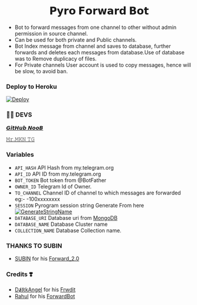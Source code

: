 <h1 align="center">
  <b>𝗣𝘆𝗿𝗼 𝗙𝗼𝗿𝘄𝗮𝗿𝗱 𝗕𝗼𝘁</b>
</h1>

* Bot to forward messages from one channel to other without admin permission in source channel.
* Can be used for both private and Public channels.
* Bot Index message from channel and saves to database, further forwards and deletes each messages from database.Use of database was to Remove duplicacy of files.
* For Private channels User account is used to copy messages, hence will be slow, to avoid ban.

### Deploy to Heroku
[![Deploy](https://www.herokucdn.com/deploy/button.svg)](https://heroku.com/deploy?template=https://github.com/TEAM-PYRO-BOTZ/Pyro-Forward_loader)


### 👨‍💻 DEVS

[𝙂𝙞𝙩𝙃𝙪𝙗 𝙉𝙤𝙤𝘽](https://t.me/GitHub_noob)

[𝙼𝚛.𝙼𝙺𝙽 𝚃𝙶](https://t.me/mr_MKN)

### Variables

* `API_HASH` API Hash from my.telegram.org
* `API_ID` API ID from my.telegram.org
* `BOT_TOKEN` Bot token from @BotFather
* `OWNER_ID` Telegram Id of Owner.
* `TO_CHANNEL` Channel ID of channel to which messages are forwarded eg:- -100xxxxxxxx
* `SESSION` Pyrogram session string Generate From here [![GenerateStringName](https://img.shields.io/badge/repl.it-generateStringName-lime)](https://replit.com/@arjun-sangu/PYROSESSION)          
* `DATABASE_URI` Database uri from [MongoDB](https://cloud.mongodb.com/)
* `DATABASE_NAME` Database Cluster name
* `COLLECTION_NAME` Database Collection name.

### THANKS TO SUBIN 

* [SUBIN](https://github.com/subinps) for his [Forward_2.0](https://github.com/subinps/Forward_2.0)


### Credits ❣️
* [DⱥℝkAngel](https://github.com/Jijinr) for his [Frwdit](https://github.com/Jijinr/Frwdit)
* [Rahul](https://github.com/rahulps1000) for his [ForwardBot](https://github.com/rahulps1000/ForwardBot)


